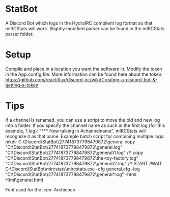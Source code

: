 # StatBot
A Discord Bot which logs in the HydraIRC complient log format so that mIRCStats will work. Slightly modified parser can be found in the mIRCStats parser folder.

# Setup
Compile and place in a location you want the software in. Modify the token in the App.config file. More information can be found here about the token: https://github.com/reactiflux/discord-irc/wiki/Creating-a-discord-bot-&-getting-a-token

# Tips
If a channel is renamed, you can use a script to move the old and new log into a folder. If you specify the channel name as such in the first log (for this example, 1.log): "*** Now talking in #channelname", mIRCStats will recognize it as that name.
Example batch script for combining multiple logs:
mkdir C:\Discord\StatBot\277418737798479872\general
copy "C:\Discord\StatBot\277418737798479872\general.log" "C:\Discord\StatBot\277418737798479872\general\1.log" /Y
copy "C:\Discord\StatBot\277418737798479872\the-toy-factory.log" "C:\Discord\StatBot\277418737798479872\general\2.log" /Y
START /WAIT C:\Discord\StatBot\mircstats\mircstats.exe -cfg general.cfg -log "C:\Discord\StatBot\277418737798479872\general\*.log" -html Html\general.html

Font used for the icon: Archicoco